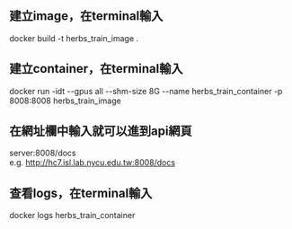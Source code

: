 ## 建立image，在terminal輸入
docker build -t herbs_train_image .

## 建立container，在terminal輸入
docker run -idt --gpus all --shm-size 8G --name herbs_train_container -p 8008:8008 herbs_train_image

## 在網址欄中輸入就可以進到api網頁
server:8008/docs  
e.g. http://hc7.isl.lab.nycu.edu.tw:8008/docs

## 查看logs，在terminal輸入
docker logs  herbs_train_container